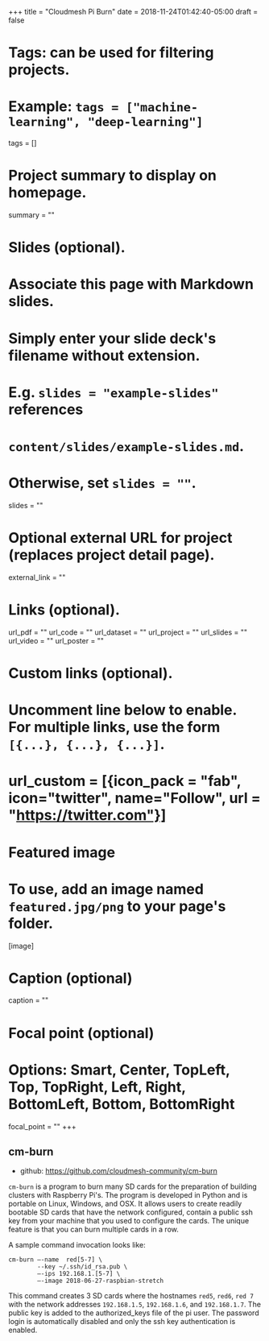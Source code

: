 +++
title = "Cloudmesh Pi Burn"
date = 2018-11-24T01:42:40-05:00
draft = false

# Tags: can be used for filtering projects.
# Example: `tags = ["machine-learning", "deep-learning"]`
tags = []

# Project summary to display on homepage.
summary = ""

# Slides (optional).
#   Associate this page with Markdown slides.
#   Simply enter your slide deck's filename without extension.
#   E.g. `slides = "example-slides"` references 
#   `content/slides/example-slides.md`.
#   Otherwise, set `slides = ""`.
slides = ""

# Optional external URL for project (replaces project detail page).
external_link = ""

# Links (optional).
url_pdf = ""
url_code = ""
url_dataset = ""
url_project = ""
url_slides = ""
url_video = ""
url_poster = ""

# Custom links (optional).
#   Uncomment line below to enable. For multiple links, use the form `[{...}, {...}, {...}]`.
# url_custom = [{icon_pack = "fab", icon="twitter", name="Follow", url = "https://twitter.com"}]

# Featured image
# To use, add an image named `featured.jpg/png` to your page's folder. 
[image]
  # Caption (optional)
  caption = ""

  # Focal point (optional)
  # Options: Smart, Center, TopLeft, Top, TopRight, Left, Right, BottomLeft, Bottom, BottomRight
  focal_point = ""
+++

## cm-burn

* github: <https://github.com/cloudmesh-community/cm-burn>

`cm-burn` is a program to burn many SD cards for the preparation of
building clusters with Raspberry Pi's.  The program is developed in
Python and is portable on Linux, Windows, and OSX. It allows users to
create readily bootable SD cards that have the network configured,
contain a public ssh key from your machine that you used to configure
the cards.  The unique feature is that you can burn multiple cards in
a row.

A sample command invocation looks like:

```
cm-burn —-name  red[5-7] \
        --key ~/.ssh/id_rsa.pub \
        —-ips 192.168.1.[5-7] \
        —-image 2018-06-27-raspbian-stretch
```
        
This command creates 3 SD cards where the hostnames `red5`, `red6`, `red 7`
with the network addresses `192.168.1.5`, `192.168.1.6`,
and `192.168.1.7`. The public key is added to the authorized_keys file
of the pi user.  The password login is automatically disabled and only
the ssh key authentication is enabled.

